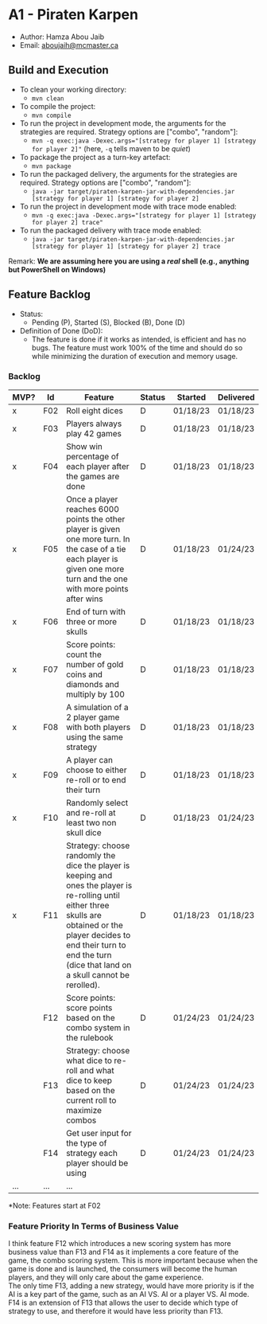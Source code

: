 # A1 - Piraten Karpen

  * Author: Hamza Abou Jaib
  * Email: aboujaih@mcmaster.ca

## Build and Execution

  * To clean your working directory:
    * `mvn clean`
  * To compile the project:
    * `mvn compile`
  * To run the project in development mode, the arguments for the strategies are required. Strategy options are ["combo", "random"]:
    * `mvn -q exec:java -Dexec.args="[strategy for player 1] [strategy for player 2]"` (here, `-q` tells maven to be _quiet_)
  * To package the project as a turn-key artefact:
    * `mvn package`
  * To run the packaged delivery, the arguments for the strategies are required. Strategy options are ["combo", "random"]:
    * `java -jar target/piraten-karpen-jar-with-dependencies.jar [strategy for player 1] [strategy for player 2]` 
  * To run the project in development mode with trace mode enabled:
    * `mvn -q exec:java -Dexec.args="[strategy for player 1] [strategy for player 2] trace"`
  * To run the packaged delivery with trace mode enabled:
      * `java -jar target/piraten-karpen-jar-with-dependencies.jar [strategy for player 1] [strategy for player 2] trace`

Remark: **We are assuming here you are using a _real_ shell (e.g., anything but PowerShell on Windows)**

## Feature Backlog

 * Status: 
   * Pending (P), Started (S), Blocked (B), Done (D)
 * Definition of Done (DoD):
   * The feature is done if it works as intended, is efficient and has no bugs. The feature must work 100% of the time and should do so while minimizing the duration of execution and memory usage.

### Backlog

| MVP? | Id  | Feature                                                                                                                                                                                                                                   | Status | Started   | Delivered |
|------|-----|-------------------------------------------------------------------------------------------------------------------------------------------------------------------------------------------------------------------------------------------|--------|-----------|-----------|
| x    | F02 | Roll eight dices                                                                                                                                                                                                                          | D      | 01/18/23  | 01/18/23  |
| x    | F03 | Players always play 42 games                                                                                                                                                                                                              | D      | 01/18/23  | 01/18/23  |
| x    | F04 | Show win percentage of each player after the games are done                                                                                                                                                                               | D      | 01/18/23  | 01/18/23  |
| x    | F05 | Once a player reaches 6000 points the other player is given one more turn. In the case of a tie each player is given one more turn and the one with more points after wins                                                                | D      | 01/18/23  | 01/24/23  |
| x    | F06 | End of turn with three or more skulls                                                                                                                                                                                                     | D      | 01/18/23  | 01/18/23  | 
| x    | F07 | Score points: count the number of gold coins and diamonds and multiply by 100                                                                                                                                                             | D      | 01/18/23  | 01/18/23  |
| x    | F08 | A simulation of a 2 player game with both players using the same strategy                                                                                                                                                                 | D      | 01/18/23  | 01/18/23  |
| x    | F09 | A player can choose to either re-roll or to end their turn                                                                                                                                                                                | D      | 01/18/23  | 01/18/23  |  
| x    | F10 | Randomly select and re-roll at least two non skull dice                                                                                                                                                                                   | D      | 01/18/23  | 01/24/23  |
| x    | F11 | Strategy: choose randomly the dice the player is keeping and ones the player is re-rolling until either three skulls are obtained or the player decides to end their turn to end the turn (dice that land on a skull cannot be rerolled). | D      | 01/18/23  | 01/18/23  | 
|      | F12 | Score points: score points based on the combo system in the rulebook                                                                                                                                                                      | D      | 01/24/23  | 01/24/23  |
|      | F13 | Strategy: choose what dice to re-roll and what dice to keep based on the current roll to maximize combos                                                                                                                                  | D      | 01/24/23  | 01/24/23  |
|      | F14 | Get user input for the type of strategy each player should be using                                                                                                                                                                       | D      | 01/24/23  | 01/24/23  |
| ...  | ... | ...                                                                                                                                                                                                                                       |


*Note: Features start at F02

### Feature Priority In Terms of Business Value
I think feature F12 which introduces a new scoring system has more business value than F13 and F14 as it implements a core feature of the game, the combo scoring system.
This is more important because when the game is done and is launched, the consumers will become the human players, and they will only care about the game experience.\
The only time F13, adding a new strategy, would have more priority is if the AI is a key part of the game, such as an AI VS. AI or a player VS. AI mode.
F14 is an extension of F13 that allows the user to decide which type of strategy to use, and therefore it would have less priority than F13.


